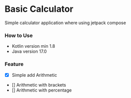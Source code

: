 
# Basic Calculator

Simple calculator application where using jetpack compose

### How to Use

- Kotlin version min 1.8
- Java version 17.0

### Feature
- [x] Simple add Arithmetic
- [] Arithmetic with brackets
- [] Arithmetic with percentage